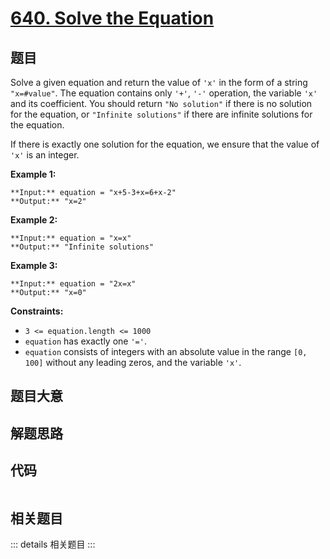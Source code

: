 # [640. Solve the Equation](https://leetcode.com/problems/solve-the-equation)

## 题目

Solve a given equation and return the value of `'x'` in the form of a string
`"x=#value"`. The equation contains only `'+'`, `'-'` operation, the variable
`'x'` and its coefficient. You should return `"No solution"` if there is no
solution for the equation, or `"Infinite solutions"` if there are infinite
solutions for the equation.

If there is exactly one solution for the equation, we ensure that the value of
`'x'` is an integer.



**Example 1:**

    
    
    **Input:** equation = "x+5-3+x=6+x-2"
    **Output:** "x=2"
    

**Example 2:**

    
    
    **Input:** equation = "x=x"
    **Output:** "Infinite solutions"
    

**Example 3:**

    
    
    **Input:** equation = "2x=x"
    **Output:** "x=0"
    



**Constraints:**

  * `3 <= equation.length <= 1000`
  * `equation` has exactly one `'='`.
  * `equation` consists of integers with an absolute value in the range `[0, 100]` without any leading zeros, and the variable `'x'`.


## 题目大意

## 解题思路

## 代码

```javascript

```

## 相关题目

::: details 相关题目
:::
